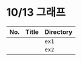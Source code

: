 # 10/13 그래프



| No.  | Title | Directory |
| ---- | ----- | --------- |
|      |       | `ex1`     |
|      |       | `ex2`     |

